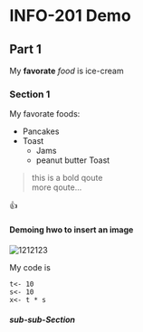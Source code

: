 # INFO-201 Demo

## Part 1
 My **favorate** _food_ is ice-cream

### Section 1

My favorate foods:
* Pancakes
* Toast
  * Jams
  * peanut butter Toast

> this is a bold qoute  
> more qoute...

:+1:

#### Demoing hwo to insert an image

![1212123](Desktop/CLASS)

My code is
```
t<- 10
s<- 10
x<- t * s
```

##### sub-sub-Section
